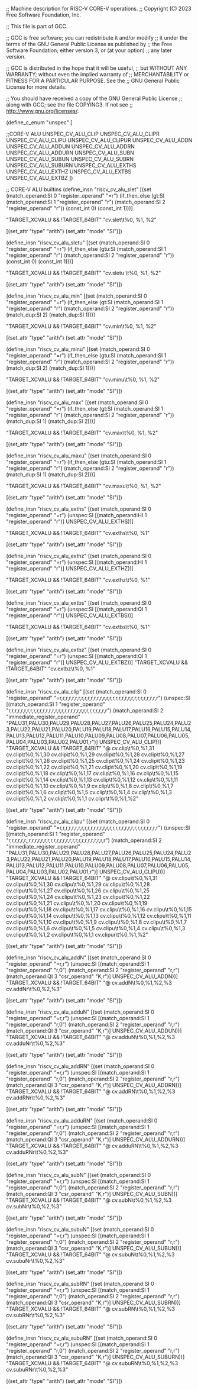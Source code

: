 ;; Machine description for RISC-V CORE-V operations.
;; Copyright (C) 2023 Free Software Foundation, Inc.

;; This file is part of GCC.

;; GCC is free software; you can redistribute it and/or modify
;; it under the terms of the GNU General Public License as published by
;; the Free Software Foundation; either version 3, or (at your option)
;; any later version.

;; GCC is distributed in the hope that it will be useful,
;; but WITHOUT ANY WARRANTY; without even the implied warranty of
;; MERCHANTABILITY or FITNESS FOR A PARTICULAR PURPOSE.  See the
;; GNU General Public License for more details.

;; You should have received a copy of the GNU General Public License
;; along with GCC; see the file COPYING3.  If not see
;; <http://www.gnu.org/licenses/>.

(define_c_enum "unspec" [

  ;;CORE-V ALU
  UNSPEC_CV_ALU_CLIP
  UNSPEC_CV_ALU_CLIPR
  UNSPEC_CV_ALU_CLIPU
  UNSPEC_CV_ALU_CLIPUR
  UNSPEC_CV_ALU_ADDN
  UNSPEC_CV_ALU_ADDUN
  UNSPEC_CV_ALU_ADDRN
  UNSPEC_CV_ALU_ADDURN
  UNSPEC_CV_ALU_SUBN
  UNSPEC_CV_ALU_SUBUN
  UNSPEC_CV_ALU_SUBRN
  UNSPEC_CV_ALU_SUBURN
  UNSPEC_CV_ALU_EXTHS
  UNSPEC_CV_ALU_EXTHZ
  UNSPEC_CV_ALU_EXTBS
  UNSPEC_CV_ALU_EXTBZ
])

;; CORE-V ALU builtins
(define_insn "riscv_cv_alu_slet"
  [(set (match_operand:SI 0 "register_operand" "=r")
  (if_then_else (gt:SI (match_operand:SI 1 "register_operand" "r") (match_operand:SI 2 "register_operand" "r")) (const_int 0) (const_int 1)))]
  
  "TARGET_XCVALU && !TARGET_64BIT"
  "cv.slet\t%0, %1, %2" 
  
  [(set_attr "type" "arith")
  (set_attr "mode" "SI")])

(define_insn "riscv_cv_alu_sletu"
  [(set (match_operand:SI 0 "register_operand" "=r")
  (if_then_else (gtu:SI (match_operand:SI 1 "register_operand" "r") (match_operand:SI 2 "register_operand" "r")) (const_int 0) (const_int 1)))]
  
  "TARGET_XCVALU && !TARGET_64BIT"
  "cv.sletu \t%0, %1, %2" 
  
  [(set_attr "type" "arith")
  (set_attr "mode" "SI")])

(define_insn "riscv_cv_alu_min"
  [(set (match_operand:SI 0 "register_operand" "=r")
  (if_then_else (gt:SI (match_operand:SI 1 "register_operand" "r") (match_operand:SI 2 "register_operand" "r")) (match_dup:SI 2) (match_dup:SI 1)))]
  
  "TARGET_XCVALU && !TARGET_64BIT"
  "cv.min\t%0, %1, %2" 
  
  [(set_attr "type" "arith")
  (set_attr "mode" "SI")])

(define_insn "riscv_cv_alu_minu"
  [(set (match_operand:SI 0 "register_operand" "=r")
  (if_then_else (gtu:SI (match_operand:SI 1 "register_operand" "r") (match_operand:SI 2 "register_operand" "r")) (match_dup:SI 2) (match_dup:SI 1)))]
  
  "TARGET_XCVALU && !TARGET_64BIT"
  "cv.minu\t%0, %1, %2" 
  
  [(set_attr "type" "arith")
  (set_attr "mode" "SI")])

(define_insn "riscv_cv_alu_max"
  [(set (match_operand:SI 0 "register_operand" "=r")
  (if_then_else (gt:SI (match_operand:SI 1 "register_operand" "r") (match_operand:SI 2 "register_operand" "r")) (match_dup:SI 1) (match_dup:SI 2)))]
  
  "TARGET_XCVALU && !TARGET_64BIT"
  "cv.max\t%0, %1, %2" 
  
  [(set_attr "type" "arith")
  (set_attr "mode" "SI")])

(define_insn "riscv_cv_alu_maxu"
  [(set (match_operand:SI 0 "register_operand" "=r")
  (if_then_else (gtu:SI (match_operand:SI 1 "register_operand" "r") (match_operand:SI 2 "register_operand" "r")) (match_dup:SI 1) (match_dup:SI 2)))]
  
  "TARGET_XCVALU && !TARGET_64BIT"
  "cv.maxu\t%0, %1, %2" 
  
  [(set_attr "type" "arith")
  (set_attr "mode" "SI")])

(define_insn "riscv_cv_alu_exths"
  [(set (match_operand:SI 0 "register_operand" "=r")
  (unspec:SI [(match_operand:HI 1 "register_operand" "r")]
    UNSPEC_CV_ALU_EXTHS))]

  "TARGET_XCVALU && !TARGET_64BIT"
  "cv.exths\t%0, %1" 
  
  [(set_attr "type" "arith")
  (set_attr "mode" "SI")])

(define_insn "riscv_cv_alu_exthz"
  [(set (match_operand:SI 0 "register_operand" "=r")
  (unspec:SI [(match_operand:HI 1 "register_operand" "r")]
    UNSPEC_CV_ALU_EXTHZ))]
	
  "TARGET_XCVALU && !TARGET_64BIT"
  "cv.exthz\t%0, %1" 
  
  [(set_attr "type" "arith")
  (set_attr "mode" "SI")])

(define_insn "riscv_cv_alu_extbs"
  [(set (match_operand:SI 0 "register_operand" "=r")
  (unspec:SI [(match_operand:QI 1 "register_operand" "r")]
    UNSPEC_CV_ALU_EXTBS))]

  "TARGET_XCVALU && !TARGET_64BIT"
  "cv.extbs\t%0, %1" 
  
  [(set_attr "type" "arith")
  (set_attr "mode" "SI")])

(define_insn "riscv_cv_alu_extbz"
  [(set (match_operand:SI 0 "register_operand" "=r")
  (unspec:SI [(match_operand:QI 1 "register_operand" "r")]
    UNSPEC_CV_ALU_EXTBZ))] 
  "TARGET_XCVALU && !TARGET_64BIT"
  "cv.extbz\t%0, %1" 
  
  [(set_attr "type" "arith")
  (set_attr "mode" "SI")])

(define_insn "riscv_cv_alu_clip"
  [(set (match_operand:SI 0 "register_operand" "=r,r,r,r,r,r,r,r,r,r,r,r,r,r,r,r,r,r,r,r,r,r,r,r,r,r,r,r,r,r,r,r")
  (unspec:SI [(match_operand:SI 1 "register_operand" "r,r,r,r,r,r,r,r,r,r,r,r,r,r,r,r,r,r,r,r,r,r,r,r,r,r,r,r,r,r,r,r") (match_operand:SI 2 "immediate_register_operand" "PALU31,PALU30,PALU29,PALU28,PALU27,PALU26,PALU25,PALU24,PALU23,PALU22,PALU21,PALU20,PALU19,PALU18,PALU17,PALU16,PALU15,PALU14,PALU13,PALU12,PALU11,PALU10,PALU09,PALU08,PALU07,PALU06,PALU05,PALU04,PALU03,PALU02,PALU01,r")]
    UNSPEC_CV_ALU_CLIP))]
  "TARGET_XCVALU && !TARGET_64BIT"
  "@
  cv.clip\t%0,%1,31
  cv.clip\t%0,%1,30
  cv.clip\t%0,%1,29
  cv.clip\t%0,%1,28
  cv.clip\t%0,%1,27
  cv.clip\t%0,%1,26
  cv.clip\t%0,%1,25
  cv.clip\t%0,%1,24
  cv.clip\t%0,%1,23
  cv.clip\t%0,%1,22
  cv.clip\t%0,%1,21
  cv.clip\t%0,%1,20
  cv.clip\t%0,%1,19
  cv.clip\t%0,%1,18
  cv.clip\t%0,%1,17
  cv.clip\t%0,%1,16
  cv.clip\t%0,%1,15
  cv.clip\t%0,%1,14
  cv.clip\t%0,%1,13
  cv.clip\t%0,%1,12
  cv.clip\t%0,%1,11
  cv.clip\t%0,%1,10
  cv.clip\t%0,%1,9
  cv.clip\t%0,%1,8
  cv.clip\t%0,%1,7
  cv.clip\t%0,%1,6
  cv.clip\t%0,%1,5
  cv.clip\t%0,%1,4
  cv.clip\t%0,%1,3
  cv.clip\t%0,%1,2
  cv.clip\t%0,%1,1
  cv.clipr\t%0,%1,%2"

  [(set_attr "type" "arith")
  (set_attr "mode" "SI")])


(define_insn "riscv_cv_alu_clipu"
  [(set (match_operand:SI 0 "register_operand" "=r,r,r,r,r,r,r,r,r,r,r,r,r,r,r,r,r,r,r,r,r,r,r,r,r,r,r,r,r,r,r,r")
  (unspec:SI [(match_operand:SI 1 "register_operand" "r,r,r,r,r,r,,r,r,r,r,r,r,r,r,r,r,r,r,r,r,r,r,r,r,r,r,r,r,r,r,r") (match_operand:SI 2 "immediate_register_operand" "PALU31,PALU30,PALU29,PALU28,PALU27,PALU26,PALU25,PALU24,PALU23,PALU22,PALU21,PALU20,PALU19,PALU18,PALU17,PALU16,PALU15,PALU14,PALU13,PALU12,PALU11,PALU10,PALU09,PALU08,PALU07,PALU06,PALU05,PALU04,PALU03,PALU02,PALU01,r")]
    UNSPEC_CV_ALU_CLIPU))]
  "TARGET_XCVALU && !TARGET_64BIT"
  "@
  cv.clipu\t%0,%1,31
  cv.clipu\t%0,%1,30
  cv.clipu\t%0,%1,29
  cv.clipu\t%0,%1,28
  cv.clipu\t%0,%1,27
  cv.clipu\t%0,%1,26
  cv.clipu\t%0,%1,25
  cv.clipu\t%0,%1,24
  cv.clipu\t%0,%1,23
  cv.clipu\t%0,%1,22
  cv.clipu\t%0,%1,21
  cv.clipu\t%0,%1,20
  cv.clipu\t%0,%1,19
  cv.clipu\t%0,%1,18
  cv.clipu\t%0,%1,17
  cv.clipu\t%0,%1,16
  cv.clipu\t%0,%1,15
  cv.clipu\t%0,%1,14
  cv.clipu\t%0,%1,13
  cv.clipu\t%0,%1,12
  cv.clipu\t%0,%1,11
  cv.clipu\t%0,%1,10
  cv.clipu\t%0,%1,9
  cv.clipu\t%0,%1,8
  cv.clipu\t%0,%1,7
  cv.clipu\t%0,%1,6
  cv.clipu\t%0,%1,5
  cv.clipu\t%0,%1,4
  cv.clipu\t%0,%1,3
  cv.clipu\t%0,%1,2
  cv.clipu\t%0,%1,1
  cv.clipur\t%0,%1,%2"

  [(set_attr "type" "arith")
  (set_attr "mode" "SI")])

(define_insn "riscv_cv_alu_addN"
  [(set (match_operand:SI 0 "register_operand" "=r,r")
  (unspec:SI [(match_operand:SI 1 "register_operand" "r,0")
                      (match_operand:SI 2 "register_operand" "r,r")
                      (match_operand:QI 3 "csr_operand" "K,r")]
    UNSPEC_CV_ALU_ADDN))]
  "TARGET_XCVALU && !TARGET_64BIT"
  "@
  cv.addN\t%0,%1,%2,%3
  cv.addNr\t%0,%2,%3"

  [(set_attr "type" "arith")
  (set_attr "mode" "SI")])

(define_insn "riscv_cv_alu_adduN"
  [(set (match_operand:SI 0 "register_operand" "=r,r")
  (unspec:SI [(match_operand:SI 1 "register_operand" "r,0")
					(match_operand:SI 2 "register_operand" "r,r")
					(match_operand:QI 3 "csr_operand" "K,r")]
    UNSPEC_CV_ALU_ADDUN))]
  "TARGET_XCVALU && !TARGET_64BIT"
  "@
  cv.adduN\t%0,%1,%2,%3
  cv.adduNr\t%0,%2,%3"

  [(set_attr "type" "arith")
  (set_attr "mode" "SI")])

  (define_insn "riscv_cv_alu_addRN"
  [(set (match_operand:SI 0 "register_operand" "=r,r")
  (unspec:SI [(match_operand:SI 1 "register_operand" "r,0")
  (match_operand:SI 2 "register_operand" "r,r") 
  (match_operand:QI 3 "csr_operand" "K,r")]
    UNSPEC_CV_ALU_ADDRN))]
  "TARGET_XCVALU && !TARGET_64BIT"
  "@
  cv.addRN\t%0,%1,%2,%3
  cv.addRNr\t%0,%2,%3"

  [(set_attr "type" "arith")
  (set_attr "mode" "SI")])

  (define_insn "riscv_cv_alu_adduRN"
  [(set (match_operand:SI 0 "register_operand" "=r,r")
  (unspec:SI [(match_operand:SI 1 "register_operand" "r,0")
  (match_operand:SI 2 "register_operand" "r,r") 
  (match_operand:QI 3 "csr_operand" "K,r")]
    UNSPEC_CV_ALU_ADDURN))]
  "TARGET_XCVALU && !TARGET_64BIT"
  "@
  cv.adduRN\t%0,%1,%2,%3
  cv.adduRNr\t%0,%2,%3"

  [(set_attr "type" "arith")
  (set_attr "mode" "SI")])

  (define_insn "riscv_cv_alu_subN"
  [(set (match_operand:SI 0 "register_operand" "=r,r")
  (unspec:SI [(match_operand:SI 1 "register_operand" "r,0")
  (match_operand:SI 2 "register_operand" "r,r") 
  (match_operand:QI 3 "csr_operand" "K,r")]
    UNSPEC_CV_ALU_SUBN))]
  "TARGET_XCVALU && !TARGET_64BIT"
  "@
  cv.subN\t%0,%1,%2,%3
  cv.subNr\t%0,%2,%3"

  [(set_attr "type" "arith")
  (set_attr "mode" "SI")])

  (define_insn "riscv_cv_alu_subuN"
  [(set (match_operand:SI 0 "register_operand" "=r,r")
  (unspec:SI [(match_operand:SI 1 "register_operand" "r,0")
  (match_operand:SI 2 "register_operand" "r,r")
  (match_operand:QI 3 "csr_operand" "K,r")]
    UNSPEC_CV_ALU_SUBUN))]
  "TARGET_XCVALU && !TARGET_64BIT"
  "@
  cv.subuN\t%0,%1,%2,%3
  cv.subuNr\t%0,%2,%3"

  [(set_attr "type" "arith")
  (set_attr "mode" "SI")])

  (define_insn "riscv_cv_alu_subRN"
  [(set (match_operand:SI 0 "register_operand" "=r,r")
  (unspec:SI [(match_operand:SI 1 "register_operand" "r,0")
  (match_operand:SI 2 "register_operand" "r,r") 
  (match_operand:QI 3 "csr_operand" "K,r")]
    UNSPEC_CV_ALU_SUBRN))]
  "TARGET_XCVALU && !TARGET_64BIT"
  "@
  cv.subRN\t%0,%1,%2,%3
  cv.subRNr\t%0,%2,%3"

  [(set_attr "type" "arith")
  (set_attr "mode" "SI")])

  (define_insn "riscv_cv_alu_subuRN"
  [(set (match_operand:SI 0 "register_operand" "=r,r")
  (unspec:SI [(match_operand:SI 1 "register_operand" "r,0")
  (match_operand:SI 2 "register_operand" "r,r") 
  (match_operand:QI 3 "csr_operand" "K,r")]
    UNSPEC_CV_ALU_SUBURN))]
  "TARGET_XCVALU && !TARGET_64BIT"
  "@
  cv.subuRN\t%0,%1,%2,%3
  cv.subuRNr\t%0,%2,%3"

  [(set_attr "type" "arith")
  (set_attr "mode" "SI")])
